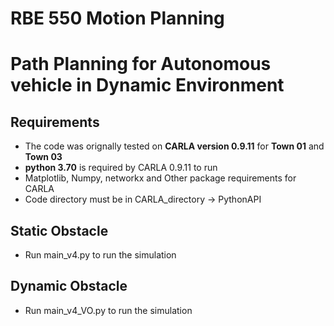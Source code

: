 # RBE 550 Motion Planning
# Path Planning for Autonomous vehicle in Dynamic Environment

## Requirements
- The code was orignally tested on **CARLA version 0.9.11** for **Town 01** and **Town 03**
- **python 3.70** is required by CARLA 0.9.11 to run
- Matplotlib, Numpy, networkx and Other package requirements for CARLA
- Code directory must be in CARLA_directory -> PythonAPI 

## Static Obstacle
- Run main_v4.py to run the simulation

## Dynamic Obstacle
- Run main_v4_VO.py to run the simulation 
